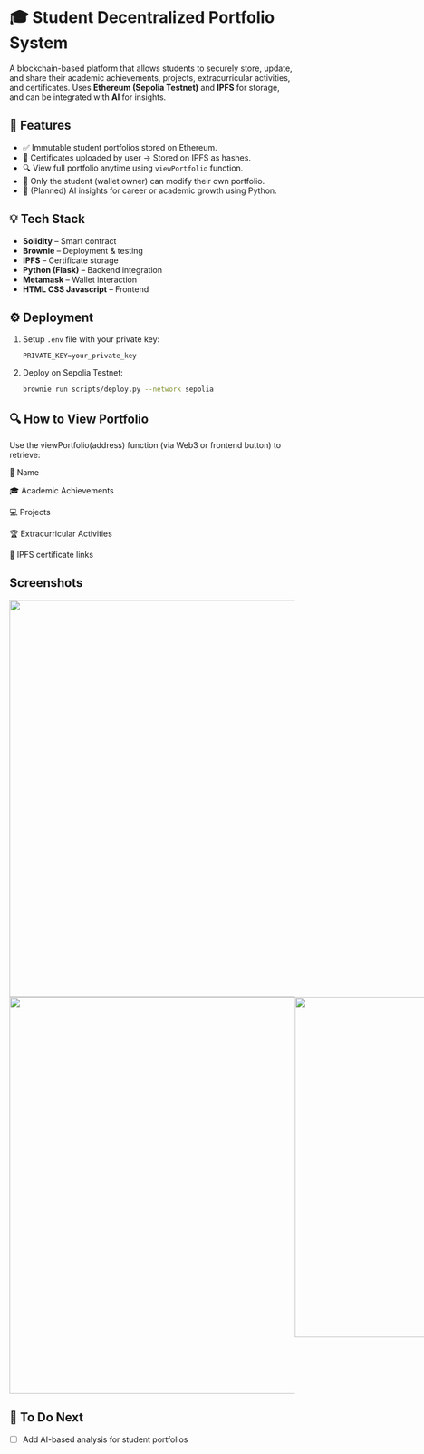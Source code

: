 

# 🎓 Student Decentralized Portfolio System

A blockchain-based platform that allows students to securely store, update, and share their academic achievements, projects, extracurricular activities, and certificates. Uses **Ethereum (Sepolia Testnet)** and **IPFS** for storage, and can be integrated with **AI** for insights.

## 🚀 Features

- ✅ Immutable student portfolios stored on Ethereum.
- 📄 Certificates uploaded by user → Stored on IPFS as hashes.
- 🔍 View full portfolio anytime using `viewPortfolio` function.
- 🔐 Only the student (wallet owner) can modify their own portfolio.
- 🧠 (Planned) AI insights for career or academic growth using Python.

## 💡 Tech Stack

- **Solidity** – Smart contract
- **Brownie** – Deployment & testing
- **IPFS** – Certificate storage
- **Python (Flask)** – Backend integration
- **Metamask** – Wallet interaction
- **HTML CSS Javascript** – Frontend




## ⚙️ Deployment

1. Setup `.env` file with your private key:
    ```
    PRIVATE_KEY=your_private_key
    ```

2. Deploy on Sepolia Testnet:
    ```bash
    brownie run scripts/deploy.py --network sepolia
    ```

## 🔍 How to View Portfolio
Use the viewPortfolio(address) function (via Web3 or frontend button) to retrieve:

👤 Name

🎓 Academic Achievements

💻 Projects

🏆 Extracurricular Activities

📄 IPFS certificate links





## Screenshots


<img src="https://github.com/user-attachments/assets/d40635d9-c2aa-4844-b79a-ea6a7d7d9f89" width="700" />

<div style="display: flex; justify-content: space-around;">
    <img src="https://github.com/user-attachments/assets/5fa8bdb7-557b-4892-ae4d-0b4ab4e67bdd" width="700" />
     <img src="https://github.com/user-attachments/assets/7b1ffd1d-4774-4bdc-afe1-c5fab485ef66" width="600" />
    <img src="https://github.com/user-attachments/assets/109170af-54c9-4c63-86fb-e0eaa9c830bf" width="400" />
    <img src="https://github.com/user-attachments/assets/aa171c78-b906-4523-af7f-0d1a220a1e60" width="300" />
    
   
    
</div>

## 🧪 To Do Next
- [ ] Add AI-based analysis for student portfolios


